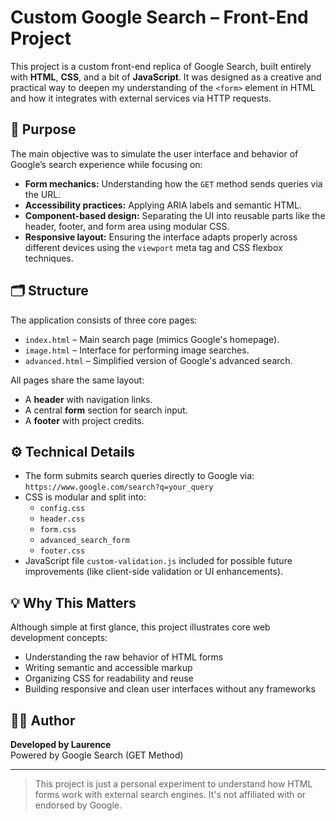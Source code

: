 # Custom Google Search – Front-End Project

This project is a custom front-end replica of Google Search, built entirely with **HTML**, **CSS**, and a bit of **JavaScript**. It was designed as a creative and practical way to deepen my understanding of the `<form>` element in HTML and how it integrates with external services via HTTP requests.

## 🎯 Purpose

The main objective was to simulate the user interface and behavior of Google’s search experience while focusing on:

- **Form mechanics:** Understanding how the `GET` method sends queries via the URL.
- **Accessibility practices:** Applying ARIA labels and semantic HTML.
- **Component-based design:** Separating the UI into reusable parts like the header, footer, and form area using modular CSS.
- **Responsive layout:** Ensuring the interface adapts properly across different devices using the `viewport` meta tag and CSS flexbox techniques.

## 🗂️ Structure

The application consists of three core pages:

- `index.html` – Main search page (mimics Google's homepage).
- `image.html` – Interface for performing image searches.
- `advanced.html` – Simplified version of Google's advanced search.

All pages share the same layout:

- A **header** with navigation links.
- A central **form** section for search input.
- A **footer** with project credits.

## ⚙️ Technical Details

- The form submits search queries directly to Google via:  
  `https://www.google.com/search?q=your_query`
- CSS is modular and split into:
  - `config.css`
  - `header.css`
  - `form.css`
  - `advanced_search_form`
  - `footer.css`
- JavaScript file `custom-validation.js` included for possible future improvements (like client-side validation or UI enhancements).

## 💡 Why This Matters

Although simple at first glance, this project illustrates core web development concepts:

- Understanding the raw behavior of HTML forms
- Writing semantic and accessible markup
- Organizing CSS for readability and reuse
- Building responsive and clean user interfaces without any frameworks

## 🧑‍💻 Author

**Developed by Laurence**  
Powered by Google Search (GET Method)

---

> This project is just a personal experiment to understand how HTML forms work with external search engines. It's not affiliated with or endorsed by Google.
